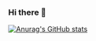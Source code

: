 ### Hi there 👋

[![Anurag's GitHub stats](https://github-readme-stats.vercel.app/api?username=natezhenghy)](https://github.com/anuraghazra/github-readme-stats)

<!--
**natezhenghy/natezhenghy** is a ✨ _special_ ✨ repository because its `README.md` (this file) appears on your GitHub profile.

Here are some ideas to get you started:

- 🔭 I’m currently working on ...
- 🌱 I’m currently learning ...
- 👯 I’m looking to collaborate on ...
- 🤔 I’m looking for help with ...
- 💬 Ask me about ...
- 📫 How to reach me: ...
- 😄 Pronouns: ...
- ⚡ Fun fact: ...
-->
